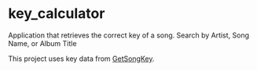 # key_calculator
Application that retrieves the correct key of a song.  Search by Artist, Song Name, or Album Title


This project uses key data from [GetSongKey](https://getsongkey.com).
